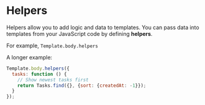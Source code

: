 # Helpers

Helpers allow you to add logic and data to templates.
You can pass data into templates from your JavaScript code by defining **helpers**.

For example, `Template.body.helpers`

A longer example:
```javascript
Template.body.helpers({
  tasks: function () {
    // Show newest tasks first
    return Tasks.find({}, {sort: {createdAt: -1}});
  }
});
```
